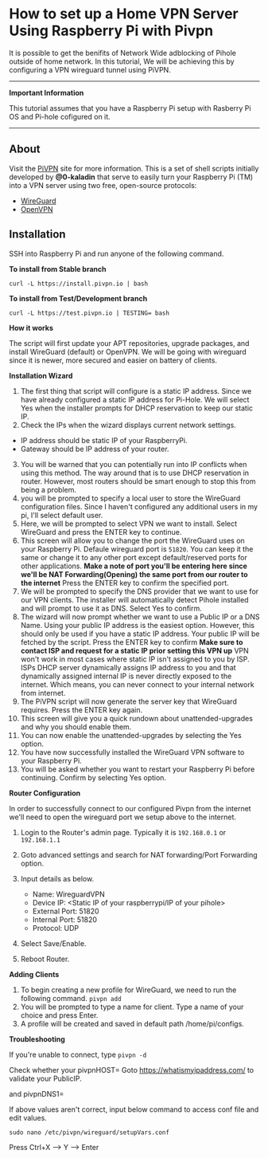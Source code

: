 # How to set up a Home VPN Server Using Raspberry Pi with Pivpn

It is possible to get the benifits of Network Wide adblocking of Pihole outside of home network. In this tutorial, We will be achieving this by configuring a VPN wireguard tunnel using PiVPN.

***
**Important Information**

This tutorial assumes that you have a Raspberry Pi setup with Rasberry Pi OS and Pi-hole cofigured on it.
***

About
-----

Visit the [PiVPN](https://pivpn.io) site for more information.
This is a set of shell scripts initially developed by **@0-kaladin** that serve to easily turn your Raspberry Pi (TM) into a VPN server using two free, open-source protocols:
  * [WireGuard](https://www.wireguard.com/)
  * [OpenVPN](https://openvpn.net)

**Installation**
-----------------

SSH into Raspberry Pi and run anyone of the following command.

**To install from Stable branch**
```Shell
curl -L https://install.pivpn.io | bash
```

**To install from Test/Development branch**

```shell
curl -L https://test.pivpn.io | TESTING= bash
```

**How it works**

The script will first update your APT repositories, upgrade packages, and install WireGuard (default) or OpenVPN. We will be going with wireguard since it is newer, more secured and easier on battery of clients.

**Installation Wizard**

1. The first thing that script will configure is a static IP address. Since we have already configured a static IP address for Pi-Hole. We will select Yes when the installer prompts for DHCP reservation to keep our static IP.
2. Check the IPs when the wizard displays current network settings.
  - IP address should be static IP of your RaspberryPi.
  - Gateway should be IP address of your router.
3. You will be warned that you can potentially run into IP conflicts when using this method. The way around that is to use DHCP reservation in router. However, most routers should be smart enough to stop this from being a problem.
4. you will be prompted to specify a local user to store the WireGuard configuration files. Since I haven't configured any additional users in my pi, I'll select default user.
5. Here, we will be prompted to select VPN we want to install. Select WireGuard and press the ENTER key to continue.
6. This screen will allow you to change the port the WireGuard uses on your Raspberry Pi. Defaule wireguard port is `51820`. You can keep it the same or change it to any other port except default/reserved ports for other applications. 
**Make a note of port you'll be entering here since we'll be NAT Forwarding(Opening) the same port from our router to the internet**
Press the ENTER key to confirm the specified port.
7. We will be prompted to specify the DNS provider that we want to use for our VPN clients. The installer will automatically detect Pihole installed and will prompt to use it as DNS. Select Yes to confirm.
8. The wizard will now prompt whether we want to use a Public IP or a DNS Name. Using your public IP address is the easiest option. However, this should only be used if you have a static IP address. Your public IP will be fetched by the script. Press the ENTER key to confirm
**Make sure to contact ISP and request for a static IP prior setting this VPN up**
VPN won't work in most cases where static IP isn't assigned to you by ISP. ISPs DHCP server dynamically assigns IP address to you and that dynamically assigned internal IP is never directly exposed to the internet. Which means, you can never connect to your internal network from internet.
9. The PiVPN script will now generate the server key that WireGuard requires.
Press the ENTER key again.
10. This screen will give you a quick rundown about unattended-upgrades and why you should enable them.
11. You can now enable the unattended-upgrades by selecting the Yes option.
12. You have now successfully installed the WireGuard VPN software to your Raspberry Pi.
13. You will be asked whether you want to restart your Raspberry Pi before continuing.
Confirm by selecting Yes option.

**Router Configuration**

In order to successfully connect to our configured Pivpn from the internet we'll need to open the wireguard port we setup above to the internet.

1. Login to the Router's admin page. Typically it is 
`192.168.0.1` or `192.168.1.1`

2. Goto advanced settings and search for NAT forwarding/Port Forwarding option.
3. Input details as below.
   - Name: WireguardVPN
   - Device IP: <Static IP of your raspberrypi/IP of your pihole>
   - External Port: 51820
   - Internal Port: 51820
   - Protocol: UDP
4. Select Save/Enable.
5. Reboot Router.

**Adding Clients**
1.  To begin creating a new profile for WireGuard, we need to run the following command.
`pivpn add`
2. You will be prompted to type a name for client. Type a name of your choice and press Enter.
3. A profile will be created and saved in default path /home/pi/configs.


**Troubleshooting**

If you're unable to connect, type `pivpn -d`

Check whether your pivpnHOST=<Your public IP>
Goto https://whatismyipaddress.com/ to validate your PublicIP.

and pivpnDNS1=<IP address of your Pihole>

If above values aren't correct, input below command to access conf file and edit values.
 
`sudo nano /etc/pivpn/wireguard/setupVars.conf`

Press Ctrl+X --> Y --> Enter
